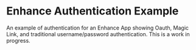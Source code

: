 # Enhance Authentication Example

An example of authentication for an Enhance App showing Oauth, Magic Link, and traditional username/password authentication.
This is a work in progress.

